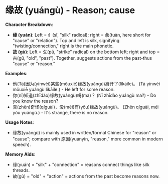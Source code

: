 # **缘故 (yuán​gù) - Reason; cause**

**Character Breakdown**:  
- **缘 (yuán)**: Left = 纟(sī, "silk" radical); right = 彖(tuàn, here short for "cause" or "relation"). Top and left is silk, signifying "twisting/connection," right is the main phonetic.  
- **故 (gù)**: Left = 攵(pū, "strike" radical) on the bottom left; right and top = 古(gǔ, "old", "past"). Together, suggests actions from the past-thus "cause" or "reason."

**Examples**:  
- 他(Tā)因为(yīn​wèi)某些(mǒu​xiē)缘故(yuán​gù)离开了(lí​kāi​le)。 (Tā yīn​wèi mǒu​xiē yuán​gù lí​kāi​le.) - He left for some reason.  
- 你(nǐ)知道(zhī​dào)缘故(yuán​gù)吗(ma)？ (Nǐ zhī​dào yuán​gù ma?) - Do you know the reason?  
- 真(zhēn)奇怪(qí​guài)，没(méi)有(yǒu)缘故(yuán​gù)。 (Zhēn qí​guài, méi​yǒu yuán​gù.) - It's strange, there is no reason.

**Usage Notes**:  
- 缘故(yuán​gù) is mainly used in written/formal Chinese for "reason" or "cause"; compare with 原因(yuán​yīn, "reason," more common in modern speech).

**Memory Aids**:  
- 缘(yuán) = "silk" + "connection" = reasons connect things like silk threads.  
- 故(gù) = "old" + "action" = actions from the past become reasons now.
